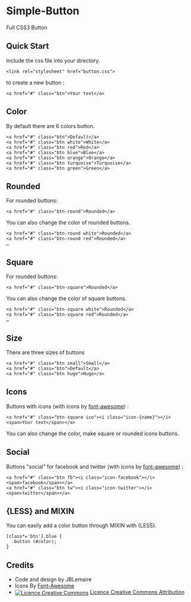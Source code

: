Simple-Button
=============

Full CSS3 Button

## Quick Start

Include the css file into your directory.

```
<link rel="stylesheet" href="button.css">

```

to create a new button : 

```
<a href="#" class="btn">Your text</a>
```

## Color

By default there are 6 colors button.

```
<a href="#" class="btn">Default</a>
<a href="#" class="btn white">White</a>
<a href="#" class="btn red">Red</a>
<a href="#" class="btn blue">Blue</a>
<a href="#" class="btn orange">Orange</a>
<a href="#" class="btn turquoise">Turquoise</a>
<a href="#" class="btn green">Green</a>
```

## Rounded

For rounded buttons:

```
<a href="#" class="btn-round">Rounded</a>
```

You can also change the color of rounded buttons.

```
<a href="#" class="btn-round white">Rounded</a>
<a href="#" class="btn-round red">Rounded</a>
…
```

## Square

For rounded buttons:

```
<a href="#" class="btn-square">Rounded</a>
```

You can also change the color of square buttons.

```
<a href="#" class="btn-square white">Rounded</a>
<a href="#" class="btn-square red">Rounded</a>
…
```

## Size

There are three sizes of buttons

```
<a href="#" class="btn small">Small</a>
<a href="#" class="btn">Default</a>
<a href="#" class="btn huge">Huge</a>
```

## Icons

Buttons with icons (with icons by [font-awesome](http://fortawesome.github.com/Font-Awesome/)) :

```
<a href="#" class="btn-square ico"><i class="icon-{name}"></i><span>Your text</span></a>
```

You can also change the color, make square or rounded icons buttons.

## Social

Buttons "social" for facebook and twitter (with icons by [font-awesome](http://fortawesome.github.com/Font-Awesome/)) : 

```
<a href="#" class="btn fb"><i class="icon-facebook"></i><span>facebook</span></a>
<a href="#" class="btn tw"><i class="icon-twitter"></i><span>twitter</span></a>
```

## {LESS} and MIXIN

You can easily add a color button through MIXIN with {LESS}.

```
[class*='btn'].blue {
  .button (#color);
}
```

## Credits

* Code and design by JBLemaire
* Icons By [Font-Awesome](http://fortawesome.github.com/Font-Awesome/)
* <a rel="license" href="http://creativecommons.org/licenses/by-sa/3.0/deed.fr" style="border: none;"><img alt="Licence Creative Commons" style="border-width:0; vertical-align: middle;" src="http://i.creativecommons.org/l/by/3.0/80x15.png" /></a> <a rel="license" href="http://creativecommons.org/licenses/by/3.0/deed.fr">Licence Creative Commons Attribution
